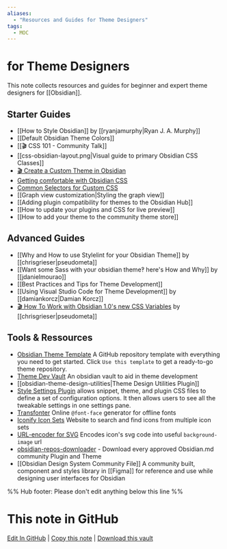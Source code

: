 ```yaml
---
aliases: 
  - "Resources and Guides for Theme Designers"
tags:
  - MOC
---
```


# for Theme Designers

This note collects resources and guides for beginner and expert theme designers for [[Obsidian]].

## Starter Guides

- [[How to Style Obsidian]] by [[ryanjamurphy|Ryan J. A. Murphy]]
- [[Default Obsidian Theme Colors]]
- [[🎬 CSS 101 - Community Talk]]
- [[css-obsidian-layout.png|Visual guide to primary Obsidian CSS Classes]]
- [🎬 Create a Custom Theme in Obsidian](https://www.youtube.com/watch?v=lyaEnxgow4E)
- [Getting comfortable with Obsidian CSS](https://forum.obsidian.md/t/getting-comfortable-with-obsidian-css/133)
- [Common Selectors for Custom CSS](https://forum.obsidian.md/t/common-selectors-for-custom-css/1984)
- [[Graph view customization|Styling the graph view]] 
- [[Adding plugin compatibility for themes to the Obsidian Hub]]
- [[How to update your plugins and CSS for live preview]]
- [[How to add your theme to the community theme store]]

## Advanced Guides

- [[Why and How to use Stylelint for your Obsidian Theme]] by [[chrisgrieser|pseudometa]]
- [[Want some Sass with your obsidian theme‽ here's How and Why]] by [[jdanielmourao]]
- [[Best Practices and Tips for Theme Development]]
- [[Using Visual Studio Code for Theme Development]] by [[damiankorcz|Damian Korcz]]
- [🎬 How To Work with Obsidian 1.0's new CSS Variables](https://www.youtube.com/watch?v=yl0pvIRTWWo)  by [[chrisgrieser|pseudometa]]

## Tools & Ressources

- [Obsidian Theme Template](https://github.com/obsidian-community/obsidian-theme-template) A GitHub repository template with everything you need to get started. Click `Use this template` to get a ready-to-go theme repository.
- [Theme Dev Vault](https://github.com/obsidian-community/theme-dev-vault) An obsidian vault to aid in theme development
- [[obsidian-theme-design-utilities|Theme Design Utilities Plugin]]
- [Style Settings Plugin](https://github.com/mgmeyers/obsidian-style-settings) allows snippet, theme, and plugin CSS files to define a set of configuration options. It then allows users to see all the tweakable settings in one settings pane.
- [Transfonter](https://transfonter.org/) Online `@font-face` generator for offline fonts
- [Iconify Icon Sets](https://icon-sets.iconify.design/) Website to search and find icons from multiple icon sets
- [URL-encoder for SVG](https://yoksel.github.io/url-encoder/) Encodes icon's svg code into useful `background-image` url
- [obsidian-repos-downloader](https://github.com/claremacrae/obsidian-repos-downloader) - Download every approved Obsidian.md community Plugin and Theme
- [[Obsidian Design System Community File]] A community built, component and styles library in [[Figma]] for reference and use while designing user interfaces for Obsidian

%% Hub footer: Please don't edit anything below this line %%

# This note in GitHub

<span class="git-footer">[Edit In GitHub](https://github.dev/obsidian-community/obsidian-hub/blob/main/04%20-%20Guides%2C%20Workflows%2C%20%26%20Courses/for%20Theme%20Designers.md "git-hub-edit-note") | [Copy this note](https://raw.githubusercontent.com/obsidian-community/obsidian-hub/main/04%20-%20Guides%2C%20Workflows%2C%20%26%20Courses/for%20Theme%20Designers.md "git-hub-copy-note") | [Download this vault](https://github.com/obsidian-community/obsidian-hub/archive/refs/heads/main.zip "git-hub-download-vault") </span>
